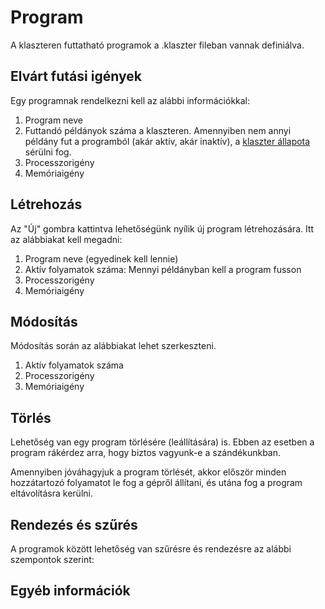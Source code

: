 # Program

A klaszteren futtatható programok a .klaszter fileban vannak definiálva.

## Elvárt futási igények

Egy programnak rendelkezni kell az alábbi információkkal:

1. Program neve
2. Futtandó példányok száma a klaszteren. Amennyiben nem annyi példány fut a programból (akár aktív, akár inaktív), a [klaszter állapota](klaszter.md) sérülni fog.
3. Processzorigény
4. Memóriaigény

## Létrehozás

Az "Új" gombra kattintva lehetőségünk nyílik új program létrehozására. Itt az alábbiakat kell megadni:

1. Program neve (egyedinek kell lennie)
2. Aktív folyamatok száma: Mennyi példányban kell a program fusson
3. Processzorigény
4. Memóriaigény

## Módosítás

Módosítás során az alábbiakat lehet szerkeszteni.

1. Aktív folyamatok száma
2. Processzorigény
3. Memóriaigény

## Törlés

Lehetőség van egy program törlésére (leállítására) is. Ebben az esetben a program rákérdez arra, hogy biztos vagyunk-e a szándékunkban. 

Amennyiben jóváhagyjuk a program törlését, akkor először minden hozzátartozó folyamatot le fog a gépről állítani, és utána fog a program eltávolításra kerülni. 

## Rendezés és szűrés

A programok között lehetőség van szűrésre és rendezésre az alábbi szempontok szerint:

## Egyéb információk


